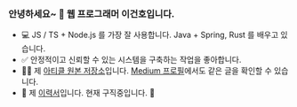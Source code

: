 ### 안녕하세요~ 👋 웹 프로그래머 이건호입니다.

<!--
**daengdaengLee/daengdaengLee** is a ✨ _special_ ✨ repository because its `README.md` (this file) appears on your GitHub profile.

Here are some ideas to get you started:

- 🔭 I’m currently working on ...
- 🌱 I’m currently learning ...
- 👯 I’m looking to collaborate on ...
- 🤔 I’m looking for help with ...
- 💬 Ask me about ...
- 📫 How to reach me: ...
- 😄 Pronouns: ...
- ⚡ Fun fact: ...
-->

- 💻 JS / TS + Node.js 를 가장 잘 사용합니다. Java + Spring, Rust 를 배우고 있습니다.
- ✅ 안정적이고 신뢰할 수 있는 시스템을 구축하는 작업을 좋아합니다.
- ✍🏼 제 [아티클 원본 저장소](https://github.com/daengdaengLee/articles)입니다. [Medium 프로필](https://medium.com/@daengdaenglee/lists)에서도 같은 글을 확인할 수 있습니다.
- 💼 제 [이력서](https://github.com/daengdaengLee/daengdaengLee/blob/main/RESUME.md)입니다. 현재 구직중입니다. 🏃

